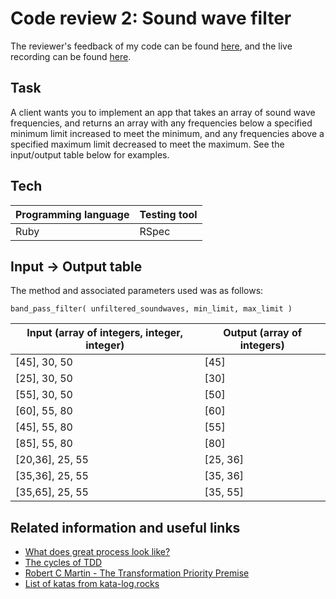 # Code review 2: Sound wave filter

The reviewer's feedback of my code can be found [here](Ruby/2020-03-24-Orange_Jynx_27-feedback.pdf), 
and the live recording can be found [here](https://www.youtube.com/watch?v=MWi1OaEnx8A).

## Task

A client wants you to implement an app that takes an array of sound wave frequencies, and returns an array with any frequencies below a specified minimum limit increased to meet the minimum, and any frequencies above a specified maximum limit decreased to meet the maximum. See the input/output table below for examples.

## Tech

| Programming language | Testing tool |
| --- |--- |
| Ruby | RSpec |

## Input -> Output table

The method and associated parameters used was as follows:
```
band_pass_filter( unfiltered_soundwaves, min_limit, max_limit )
```

| Input (array of integers, integer, integer) | Output (array of integers) |
| --- | --- |
| [45], 30, 50 | [45]
| [25], 30, 50 | [30]
| [55], 30, 50 | [50]
| [60], 55, 80 | [60]
| [45], 55, 80 | [55]
| [85], 55, 80 | [80]
| [20,36], 25, 55 | [25, 36] |
| [35,36], 25, 55 | [35, 36] |
| [35,65], 25, 55 | [35, 55] |

## Related information and useful links

- [What does great process look like?](https://github.com/makersacademy/skills-workshops/blob/master/process_review/observation_guidance.md)
- [The cycles of TDD](https://blog.cleancoder.com/uncle-bob/2014/12/17/TheCyclesOfTDD.html )
- [Robert C Martin - The Transformation Priority Premise](https://www.youtube.com/watch?v=B93QezwTQpI )
- [List of katas from kata-log.rocks](https://kata-log.rocks/tdd )


